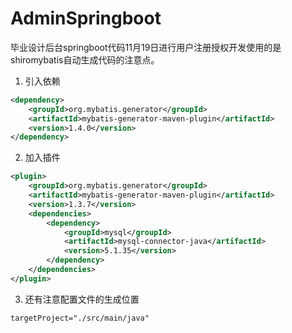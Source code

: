 # AdminSpringboot

毕业设计后台springboot代码11月19日进行用户注册授权开发使用的是shiromybatis自动生成代码的注意点。

1. 引入依赖
```xml
<dependency>
	<groupId>org.mybatis.generator</groupId>
	<artifactId>mybatis-generator-maven-plugin</artifactId>
	<version>1.4.0</version>
</dependency>
```

2. 加入插件
```xml
<plugin>
	<groupId>org.mybatis.generator</groupId>
	<artifactId>mybatis-generator-maven-plugin</artifactId>
	<version>1.3.7</version>
	<dependencies>
		<dependency>
			<groupId>mysql</groupId>
			<artifactId>mysql-connector-java</artifactId>
			<version>5.1.35</version>
		</dependency>
	</dependencies>
</plugin>
```

3. 还有注意配置文件的生成位置
```properties
targetProject="./src/main/java"
```
